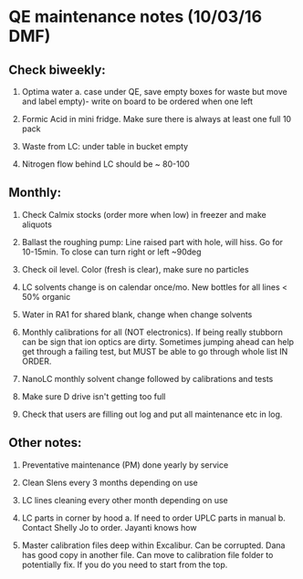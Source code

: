 # QE maintenance notes (10/03/16 DMF)

## Check biweekly:
1. Optima water
    a. case under QE, save empty boxes for waste but move and label empty)-  write on board to be ordered when one left

2. Formic Acid in mini fridge. Make sure there is always at least one full 10 pack

3. Waste from LC: under table in bucket empty

4.  Nitrogen flow behind LC should be ~ 80-100

## Monthly:

1. Check Calmix stocks (order more when low) in freezer and make aliquots

2. Ballast the roughing pump: Line raised part with hole, will hiss. Go for 10-15min. To close can turn right or left ~90deg

3. Check oil level. Color (fresh is clear), make sure no particles

4. LC solvents change is on calendar once/mo. New bottles for all lines < 50% organic

5. Water in RA1 for shared blank, change when change solvents

6. Monthly calibrations for all (NOT electronics). If being really stubborn can be sign that ion optics are dirty. Sometimes jumping ahead can help get through a failing test, but MUST be able to go through whole list IN ORDER.

7. NanoLC monthly solvent change followed by calibrations and tests

8. Make sure D drive isn't getting too full

9. Check that users are filling out log and put all maintenance etc in log.

## Other notes: 

1. Preventative maintenance (PM) done yearly by service

2. Clean Slens every 3 months depending on use

3. LC lines cleaning every other month depending on use

4. LC parts in corner by hood 
    a. If need to order UPLC parts in manual
    b. Contact Shelly Jo to order. Jayanti knows how

5. Master calibration files deep within Excalibur. Can be corrupted. Dana has good copy in another file. Can move to calibration file folder to potentially fix. If you do you need to start from the top.